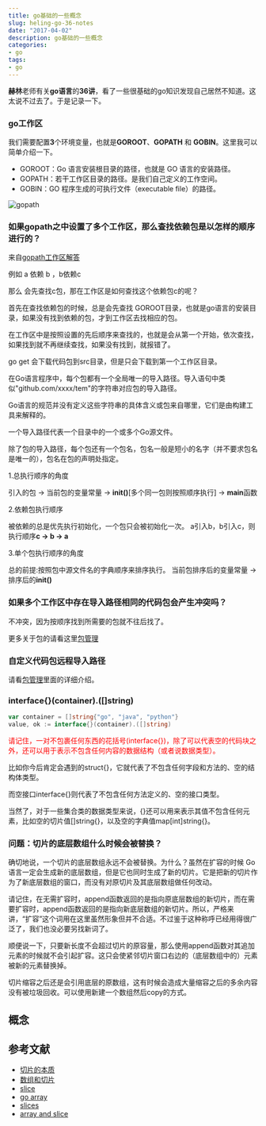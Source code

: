 ```yaml
---
title: go基础的一些概念
slug: heling-go-36-notes
date: "2017-04-02"
description: go基础的一些概念
categories:
- go
tags:
- go
---
```


**赫林**老师有关**go语言**的**36讲**，看了一些很基础的go知识发现自己居然不知道。这太说不过去了。于是记录一下。
<!--more-->

### go工作区
我们需要配置**3**个环境变量，也就是**GOROOT**、**GOPATH** 和 **GOBIN**。这里我可以简单介绍一下。

- GOROOT：Go 语言安装根目录的路径，也就是 GO 语言的安装路径。
- GOPATH：若干工作区目录的路径。是我们自己定义的工作空间。
- GOBIN：GO 程序生成的可执行文件（executable file）的路径。

![gopath](/images/gopath.png)

### 如果gopath之中设置了多个工作区，那么查找依赖包是以怎样的顺序进行的？
来自[gopath工作区解答](https://cloud.tencent.com/developer/article/1339789)

例如 a 依赖 b ，b依赖c 

那么 会先查找c包，那在工作区是如何查找这个依赖包c的呢？

首先在查找依赖包的时候，总是会先查找 GOROOT目录，也就是go语言的安装目录，如果没有找到依赖的包，才到工作区去找相应的包。

在工作区中是按照设置的先后顺序来查找的，也就是会从第一个开始，依次查找，如果找到就不再继续查找，如果没有找到，就报错了。

go get 会下载代码包到src目录，但是只会下载到第一个工作区目录。

在Go语言程序中，每个包都有一个全局唯一的导入路径。导入语句中类似"github.com/xxxx/tem"的字符串对应包的导入路径。

Go语言的规范并没有定义这些字符串的具体含义或包来自哪里，它们是由构建工具来解释的。

一个导入路径代表一个目录中的一个或多个Go源文件。

除了包的导入路径，每个包还有一个包名，包名一般是短小的名字（并不要求包名是唯一的），包名在包的声明处指定。

1.总执行顺序的角度

引入的包 -> 当前包的变量常量 -> **init()**[多个同一包则按照顺序执行] -> **main**函数

2.依赖包执行顺序

被依赖的总是优先执行初始化，一个包只会被初始化一次。
a引入b，b引入c，则执行顺序**c -> b -> a**

3.单个包执行顺序的角度

总的前提:按照包中源文件名的字典顺序来排序执行。
当前包排序后的变量常量 -> 排序后的**init()**

### 如果多个工作区中存在导入路径相同的代码包会产生冲突吗？
不冲突，因为按顺序找到所需要的包就不往后找了。

更多关于包的请看这里[包管理](https://github.com/hyper0x/go_command_tutorial/blob/master/0.3.md)

### 自定义代码包远程导入路径
请看[包管理](https://github.com/hyper0x/go_command_tutorial/blob/master/0.3.md)里面的详细介绍。

### interface{}(container).([]string)
```go
var container = []string{"go", "java", "python"}
value, ok := interface{}(container).([]string)
```
<font color=red>请记住，一对不包裹任何东西的花括号(interface{})，除了可以代表空的代码块之外，还可以用于表示不包含任何内容的数据结构（或者说数据类型）。</font>

比如你今后肯定会遇到的struct{}，它就代表了不包含任何字段和方法的、空的结构体类型。

而空接口interface{}则代表了不包含任何方法定义的、空的接口类型。

当然了，对于一些集合类的数据类型来说，{}还可以用来表示其值不包含任何元素，比如空的切片值[]string{}，以及空的字典值map[int]string{}。

### 问题：切片的底层数组什么时候会被替换？

确切地说，一个切片的底层数组永远不会被替换。为什么？虽然在扩容的时候 Go 语言一定会生成新的底层数组，但是它也同时生成了新的切片。它是把新的切片作为了新底层数组的窗口，而没有对原切片及其底层数组做任何改动。

请记住，在无需扩容时，append函数返回的是指向原底层数组的新切片，而在需要扩容时，append函数返回的是指向新底层数组的新切片。所以，严格来讲，“扩容”这个词用在这里虽然形象但并不合适。不过鉴于这种称呼已经用得很广泛了，我们也没必要另找新词了。

顺便说一下，只要新长度不会超过切片的原容量，那么使用append函数对其追加元素的时候就不会引起扩容。这只会使紧邻切片窗口右边的（底层数组中的）元素被新的元素替换掉。

切片缩容之后还是会引用底层的原数组，这有时候会造成大量缩容之后的多余内容没有被垃圾回收。可以使用新建一个数组然后copy的方式。

## 概念

## 参考文献
- [切片的本质](https://blog.go-zh.org/go-slices-usage-and-internals)
- [数组和切片](http://www.cnblogs.com/hustcat/p/4002707.html)
- [slice](http://blog.wuxu92.com/array-and-slice-in-golang/)
- [go array](https://golang.org/doc/effective_go.html#arrays)
- [slices](https://gobyexample.com/slices)
- [array and slice](https://golang.org/doc/effective_go.html#arrays)

